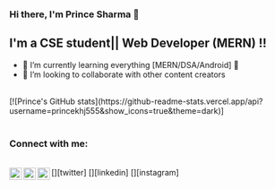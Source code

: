 ### Hi there, I'm Prince Sharma  👋


## I'm a CSE student|| Web Developer (MERN) !!

- 🌱 I’m currently learning everything [MERN/DSA/Android] 🤣
- 👯 I’m looking to collaborate with other content creators
<br>
[![Prince's GitHub stats](https://github-readme-stats.vercel.app/api?username=princekhj555&show_icons=true&theme=dark)]
<br><br>

### Connect with me:
<br>
[<img align="left" alt="codeSTACKr | Twitter" width="22px" src="https://cdn.jsdelivr.net/npm/simple-icons@v3/icons/twitter.svg" />][twitter]
[<img align="left" alt="codeSTACKr | LinkedIn" width="22px" src="https://cdn.jsdelivr.net/npm/simple-icons@v3/icons/linkedin.svg" />][linkedin]
[<img align="left" alt="codeSTACKr | Instagram" width="22px" src="https://cdn.jsdelivr.net/npm/simple-icons@v3/icons/instagram.svg" />][instagram]






[twitter]: https://twitter.com/princekhj555
[instagram]: https://www.instagram.com/princekhj555/
[linkedin]: https://www.linkedin.com/in/princekhj555/
